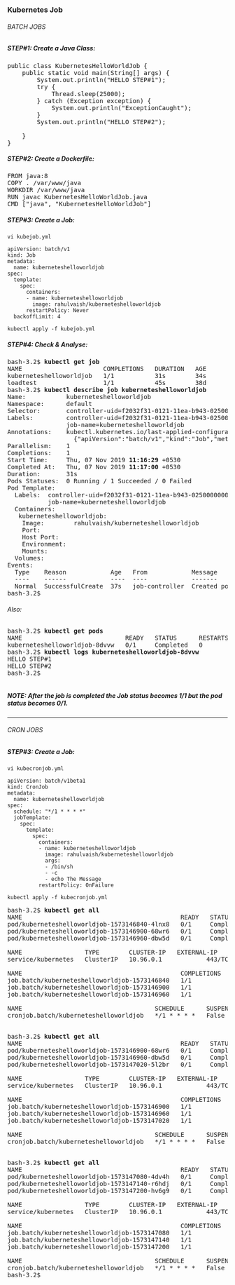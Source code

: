 ### Kubernetes Job

###### BATCH JOBS

##### STEP#1: Create a Java Class:
<pre>
public class KubernetesHelloWorldJob {
    public static void main(String[] args) {
        System.out.println("HELLO STEP#1");
        try {
            Thread.sleep(25000);
        } catch (Exception exception) {
            System.out.println("ExceptionCaught");
        }
        System.out.println("HELLO STEP#2");

    }
}
</pre>
##### STEP#2: Create a Dockerfile:
<pre>
FROM java:8  
COPY . /var/www/java  
WORKDIR /var/www/java  
RUN javac KubernetesHelloWorldJob.java  
CMD ["java", "KubernetesHelloWorldJob"]
</pre>
##### STEP#3: Create a Job:
```
vi kubejob.yml
```
```
apiVersion: batch/v1
kind: Job
metadata:
  name: kuberneteshelloworldjob
spec:
  template:
    spec:
      containers:
      - name: kuberneteshelloworldjob
        image: rahulvaish/kuberneteshelloworldjob
      restartPolicy: Never
  backoffLimit: 4
```
```
kubectl apply -f kubejob.yml
```

##### STEP#4: Check & Analyse:
<pre>
bash-3.2$ <b>kubectl get job</b>
NAME                      COMPLETIONS   DURATION   AGE
kuberneteshelloworldjob   1/1           31s        34s
loadtest                  1/1           45s        38d
bash-3.2$ <b>kubectl describe job kuberneteshelloworldjob</b>
Name:           kuberneteshelloworldjob
Namespace:      default
Selector:       controller-uid=f2032f31-0121-11ea-b943-025000000001
Labels:         controller-uid=f2032f31-0121-11ea-b943-025000000001
                job-name=kuberneteshelloworldjob
Annotations:    kubectl.kubernetes.io/last-applied-configuration:
                  {"apiVersion":"batch/v1","kind":"Job","metadata":{"annotations":{},"name":"kuberneteshelloworldjob","namespace":"default"},"spec":{"backof...
Parallelism:    1
Completions:    1
Start Time:     Thu, 07 Nov 2019 <b>11:16:29</b> +0530
Completed At:   Thu, 07 Nov 2019 <b>11:17:00</b> +0530
Duration:       31s
Pods Statuses:  0 Running / 1 Succeeded / 0 Failed
Pod Template:
  Labels:  controller-uid=f2032f31-0121-11ea-b943-025000000001
           job-name=kuberneteshelloworldjob
  Containers:
   kuberneteshelloworldjob:
    Image:        rahulvaish/kuberneteshelloworldjob
    Port:         <none>
    Host Port:    <none>
    Environment:  <none>
    Mounts:       <none>
  Volumes:        <none>
Events:
  Type    Reason            Age   From            Message
  ----    ------            ----  ----            -------
  Normal  SuccessfulCreate  37s   job-controller  Created pod: kuberneteshelloworldjob-8dvvw
bash-3.2$ 
</pre>

###### Also:
<pre>
bash-3.2$ <b>kubectl get pods</b>
NAME                            READY   STATUS      RESTARTS   AGE
kuberneteshelloworldjob-8dvvw   0/1     Completed   0          12m
bash-3.2$ <b>kubectl logs kuberneteshelloworldjob-8dvvw</b>
HELLO STEP#1
HELLO STEP#2
bash-3.2$ 

</pre>
##### NOTE: After the job is completed the Job status becomes 1/1 but the pod status becomes 0/1.

<hr>

###### CRON JOBS

##### STEP#3: Create a Job:
```
vi kubecronjob.yml
```
```
apiVersion: batch/v1beta1
kind: CronJob
metadata:
  name: kuberneteshelloworldjob
spec:
  schedule: "*/1 * * * *"
  jobTemplate:
    spec:
      template:
        spec:
          containers:
          - name: kuberneteshelloworldjob
            image: rahulvaish/kuberneteshelloworldjob
            args:
            - /bin/sh
            - -c
            - echo The Message
          restartPolicy: OnFailure
```
```
kubectl apply -f kubecronjob.yml
```
<pre>
bash-3.2$ <b>kubectl get all</b>
NAME                                           READY   STATUS      RESTARTS   AGE
pod/kuberneteshelloworldjob-1573146840-4lnx8   0/1     Completed   0          2m30s
pod/kuberneteshelloworldjob-1573146900-68wr6   0/1     Completed   0          89s
pod/kuberneteshelloworldjob-1573146960-dbw5d   0/1     Completed   0          29s

NAME                 TYPE        CLUSTER-IP   EXTERNAL-IP   PORT(S)   AGE
service/kubernetes   ClusterIP   10.96.0.1    <none>        443/TCP   48d

NAME                                           COMPLETIONS   DURATION   AGE
job.batch/kuberneteshelloworldjob-1573146840   1/1           9s         2m31s
job.batch/kuberneteshelloworldjob-1573146900   1/1           8s         90s
job.batch/kuberneteshelloworldjob-1573146960   1/1           8s         30s

NAME                                    SCHEDULE      SUSPEND   ACTIVE   LAST SCHEDULE   AGE
cronjob.batch/kuberneteshelloworldjob   */1 * * * *   False     0        35s             3m27s


bash-3.2$ <b>kubectl get all</b>
NAME                                           READY   STATUS      RESTARTS   AGE
pod/kuberneteshelloworldjob-1573146900-68wr6   0/1     Completed   0          2m53s
pod/kuberneteshelloworldjob-1573146960-dbw5d   0/1     Completed   0          113s
pod/kuberneteshelloworldjob-1573147020-5l2br   0/1     Completed   0          53s

NAME                 TYPE        CLUSTER-IP   EXTERNAL-IP   PORT(S)   AGE
service/kubernetes   ClusterIP   10.96.0.1    <none>        443/TCP   48d

NAME                                           COMPLETIONS   DURATION   AGE
job.batch/kuberneteshelloworldjob-1573146900   1/1           8s         2m53s
job.batch/kuberneteshelloworldjob-1573146960   1/1           8s         113s
job.batch/kuberneteshelloworldjob-1573147020   1/1           9s         53s

NAME                                    SCHEDULE      SUSPEND   ACTIVE   LAST SCHEDULE   AGE
cronjob.batch/kuberneteshelloworldjob   */1 * * * *   False     0        58s             4m50s


bash-3.2$ <b>kubectl get all</b>
NAME                                           READY   STATUS      RESTARTS   AGE
pod/kuberneteshelloworldjob-1573147080-4dv4h   0/1     Completed   0          2m14s
pod/kuberneteshelloworldjob-1573147140-r6hdj   0/1     Completed   0          74s
pod/kuberneteshelloworldjob-1573147200-hv6g9   0/1     Completed   0          14s

NAME                 TYPE        CLUSTER-IP   EXTERNAL-IP   PORT(S)   AGE
service/kubernetes   ClusterIP   10.96.0.1    <none>        443/TCP   48d

NAME                                           COMPLETIONS   DURATION   AGE
job.batch/kuberneteshelloworldjob-1573147080   1/1           8s         2m14s
job.batch/kuberneteshelloworldjob-1573147140   1/1           8s         74s
job.batch/kuberneteshelloworldjob-1573147200   1/1           9s         14s

NAME                                    SCHEDULE      SUSPEND   ACTIVE   LAST SCHEDULE   AGE
cronjob.batch/kuberneteshelloworldjob   */1 * * * *   False     0        19s             7m11s
bash-3.2$ 


</pre>
